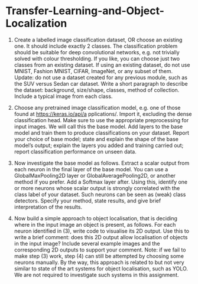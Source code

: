 # Transfer-Learning-and-Object-Localization

1. Create a labelled image classification dataset, OR choose an existing one. It should include exactly 2
classes. The classification problem should be suitable for deep convolutional networks, e.g. not trivially
solved with colour thresholding. If you like, you can choose just two classes from an existing dataset. If
using an existing dataset, do not use MNIST, Fashion MNIST, CIFAR, ImageNet, or any subset of
them. Update: do not use a dataset created for any previous module, such as the SUV versus Sedan
car dataset. Write a short paragraph to describe the dataset: background, size/shape, classes, method
of collection. Include a typical image from each class.

2. Choose any pretrained image classification model, e.g. one of those found at https://keras.io/api/a
pplications/. Import it, excluding the dense classification head. Make sure to use the appropriate
preprocessing for input images. We will call this the base model. Add layers to the base model and
train them to produce classifications on your dataset. Report your choice of base model; state and
explain the shape of the base model’s output; explain the layers you added and training carried out;
report classification performance on unseen data.

3. Now investigate the base model as follows. Extract a scalar output from each neuron in the final layer
of the base model. You can use a GlobalMaxPooling2D layer or GlobalAveragePooling2D, or another
method if you prefer. Add a Softmax layer after. Using this, identify one or more neurons whose
scalar output is strongly correlated with the class label of your dataset. Such neurons can
be seen as (weak) class detectors. Specify your method, state results, and give brief interpretation of
the results.

4. Now build a simple approach to object localisation, that is deciding where in the input image an object
is present, as follows. For each neuron identified in (3), write code to visualise its 2D output. Use
this to write a brief comment: does this 2D output allow localisation of objects in the input
image? Include several example images and the corresponding 2D outputs to support your comment.
Note: if we fail to make step (3) work, step (4) can still be attempted by choosing some neurons
manually. By the way, this approach is related to but not very similar to state of the art systems for
object localisation, such as YOLO. We are not required to investigate such systems in this assignment.
